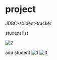 # project

JDBC-student-tracker 

student list

![2](https://user-images.githubusercontent.com/26092150/43085381-e7674738-8e68-11e8-983b-37c6299b9f27.JPG)

add student
![1](https://user-images.githubusercontent.com/26092150/43085422-fe2382a2-8e68-11e8-85e2-88faeb6032fb.JPG)
![3](https://user-images.githubusercontent.com/26092150/43085429-00536880-8e69-11e8-86e7-c9b59d6dc119.JPG)

